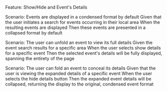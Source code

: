 Feature: Show/Hide and Event's Details

Scenario: Events are displayed in a condensed format by default
Given that the user initiates a search for events occurring in their local area
When the resulting events are displayed
Then these events are presented in a collapsed format by default

Scenario: The user can unfold an event to view its full details
Given the event search results for a specific area
When the user selects show details for a specific event
Then the selected event's details will be fully displayed, spanning the entirety of the page

Scenario: The user can fold an event to conceal its details
Given that the user is viewing the expanded details of a specific event
When the user selects the hide details button
Then the expanded event details will be collapsed, returning the display to the original, condensed event format
